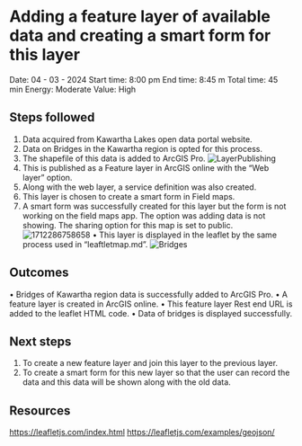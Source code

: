# Adding a feature layer of available data and creating a smart form for this layer

Date: 04 - 03 - 2024
Start time: 8:00 pm
End time: 8:45 m
Total time: 45 min
Energy: Moderate
Value: High

## Steps followed

1. Data acquired from Kawartha Lakes open data portal website.
2. Data on Bridges in the Kawartha region is opted for this process.
3. The shapefile of this data is added to ArcGIS Pro.
![LayerPublishing](https://github.com/NuthanAbhiramGIS/Activitylog/assets/146375982/3ea44596-1caa-49bd-bbb8-289870b48801)
4. This is published as a Feature layer in ArcGIS online with the “Web layer” option. 
5. Along with the web layer, a service definition was also created.
6. This layer is chosen to create a smart form in Field maps.
7. A smart form was successfully created for this layer but the form is not working on the field maps app. The option was adding data is not showing. The sharing option for this map is set to public.
![1712286758658](https://github.com/NuthanAbhiramGIS/Activitylog/assets/146375982/114332f2-851f-480a-95e3-327cad546135)
•	This layer is displayed in the leaflet by the same process used in “leaftletmap.md”.
![Bridges](https://github.com/NuthanAbhiramGIS/Activitylog/assets/146375982/dc09cb86-f7aa-42a3-9fd0-fca49a0fbd43)

## Outcomes

•	Bridges of Kawartha region data is successfully added to ArcGIS Pro.
•	A feature layer is created in ArcGIS online.
•	This feature layer Rest end URL is added to the leaflet HTML code.
•	Data of bridges is displayed successfully.

## Next steps

1. To create a new feature layer and join this layer to the previous layer.
2. To create a smart form for this new layer so that the user can record the data and this data will be shown along with the old data.

## Resources

https://leafletjs.com/index.html
https://leafletjs.com/examples/geojson/


